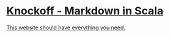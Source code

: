 # [Knockoff - Markdown in Scala](http://tristanhunt.com/projects/knockoff) #

[This website should have everything you need.](http://tristanhunt.com/projects/knockoff)